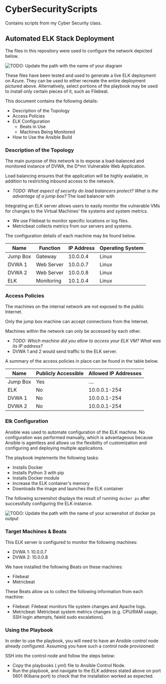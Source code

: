 # CyberSecurityScripts
Contains scripts from my Cyber Security class.

## Automated ELK Stack Deployment

The files in this repository were used to configure the network depicted below.

![TODO: Update the path with the name of your diagram](Images/diagram_filename.png)

These files have been tested and used to generate a live ELK deployment on Azure. They can be used to either recreate the entire deployment pictured above. Alternatively, select portions of the playbook may be used to install only certain pieces of it, such as Filebeat.

This document contains the following details:
- Description of the Topology
- Access Policies
- ELK Configuration
  - Beats in Use
  - Machines Being Monitored
- How to Use the Ansible Build


### Description of the Topology

The main purpose of this network is to expose a load-balanced and monitored instance of DVWA, the D*mn Vulnerable Web Application.

Load balancing ensures that the application will be highly available, in addition to restricting inbound access to the network.
- _TODO: What aspect of security do load balancers protect? What is the advantage of a jump box?_ The load balancer with 

Integrating an ELK server allows users to easily monitor the vulnerable VMs for changes to the Virtual Machines' file systems and system metrics.
- We use Filebeat to monitor specific locations or log files. 
- Metricbeat collects metrics from our servers and systems.

The configuration details of each machine may be found below.

| Name     | Function   | IP Address | Operating System |
|----------|------------|------------|------------------|
| Jump Box | Gateway    | 10.0.0.4   | Linux            |
| DVWA 1   | Web Server | 10.0.0.7   | Linux            |
| DVWA 2   | Web Server | 10.0.0.8   | Linux            |
| ELK      | Monitoring | 10.1.0.4   | Linux            |

### Access Policies

The machines on the internal network are not exposed to the public Internet. 

Only the jump box machine can accept connections from the Internet.

Machines within the network can only be accessed by each other.
- _TODO: Which machine did you allow to access your ELK VM? What was its IP address?_
- DVWA 1 and 2 would send traffic to the ELK server.

A summary of the access policies in place can be found in the table below.

| Name     | Publicly Accessible | Allowed IP Addresses |
|----------|---------------------|----------------------|
| Jump Box | Yes                 | ....                 |
| ELK      | No                  | 10.0.0.1-254         |
| DVWA 1   | No                  | 10.0.0.1-254         |
| DVWA 2   | No                  | 10.0.0.1-254         |

### Elk Configuration

Ansible was used to automate configuration of the ELK machine. No configuration was performed manually, which is advantageous because Ansible is agentless and allows us the flexibility of customization and configuring and deploying multiple applicaitons.

The playbook implements the following tasks:
- Installs Docker
- Installs Python 3 with pip
- Installs Docker module
- Increase the ELK container's memory
- Downloads the image and launches the ELK container

The following screenshot displays the result of running `docker ps` after successfully configuring the ELK instance.

![TODO: Update the path with the name of your screenshot of docker ps output](Images/docker_ps_output.png)

### Target Machines & Beats
This ELK server is configured to monitor the following machines:
- DVWA 1: 10.0.0.7
- DVWA 2: 10.0.0.8

We have installed the following Beats on these machines:
- Filebeat
- Metricbeat

These Beats allow us to collect the following information from each machine:
- Filebeat: Filebeat monitors file system changes and Apache logs.
- Metricbeat: Metricbeat system metrics changes (e.g. CPU/RAM usage, SSH login attempts, faield sudo escalations).

### Using the Playbook
In order to use the playbook, you will need to have an Ansible control node already configured. Assuming you have such a control node provisioned: 

SSH into the control node and follow the steps below:
- Copy the playbooks (.yml) file to Ansible Control Node.
- Run the playbook, and navigate to the ELK address stated above on port 5601 (Kibana port) to check that the installation worked as expected.
